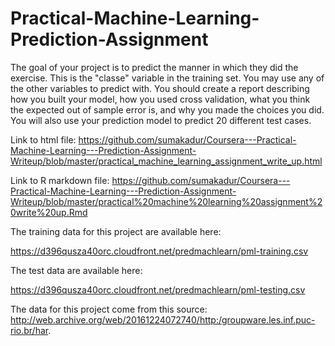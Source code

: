 # Practical-Machine-Learning-Prediction-Assignment

The goal of your project is to predict the manner in which they did the exercise. This is the "classe" variable in the training set. You may use any of the other variables to predict with. You should create a report describing how you built your model, how you used cross validation, what you think the expected out of sample error is, and why you made the choices you did. You will also use your prediction model to predict 20 different test cases.


Link to html file: https://github.com/sumakadur/Coursera---Practical-Machine-Learning---Prediction-Assignment-Writeup/blob/master/practical_machine_learning_assignment_write_up.html

Link to R markdown file:  https://github.com/sumakadur/Coursera---Practical-Machine-Learning---Prediction-Assignment-Writeup/blob/master/practical%20machine%20learning%20assignment%20write%20up.Rmd

The training data for this project are available here:

https://d396qusza40orc.cloudfront.net/predmachlearn/pml-training.csv

The test data are available here:

https://d396qusza40orc.cloudfront.net/predmachlearn/pml-testing.csv

The data for this project come from this source: http://web.archive.org/web/20161224072740/http:/groupware.les.inf.puc-rio.br/har. 
